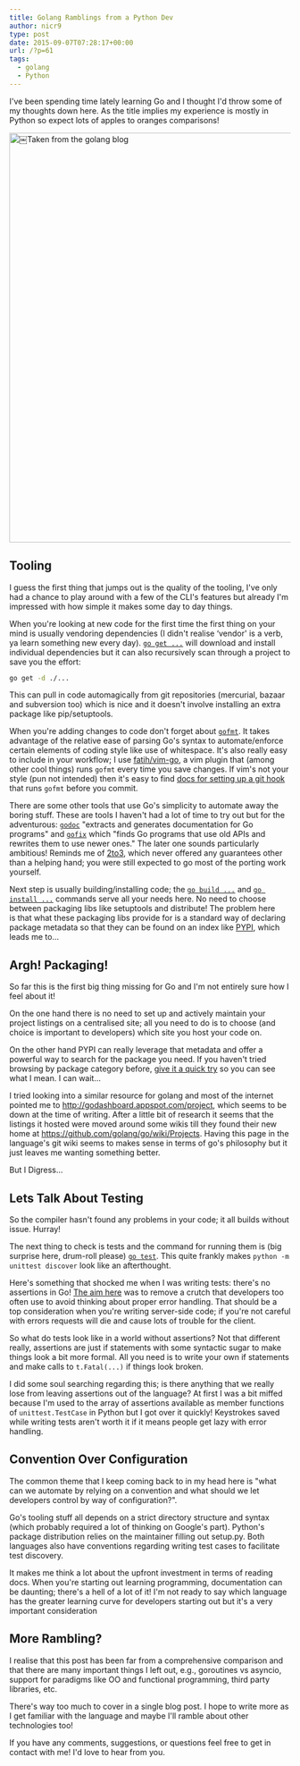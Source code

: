 ```yaml
---
title: Golang Ramblings from a Python Dev
author: nicr9
type: post
date: 2015-09-07T07:28:17+00:00
url: /?p=61
tags:
  - golang
  - Python
---
```


I've been spending time lately learning Go and I thought I'd throw some of my thoughts down here. As the title implies my experience is mostly in Python so expect lots of apples to oranges comparisons!

[<img class="alignnone" src="https://blog.golang.org/5years/gophers5th.jpg" alt="￼Taken from the golang blog" width="1262" height="733" />][1]

## Tooling

I guess the first thing that jumps out is the quality of the tooling, I've only had a chance to play around with a few of the CLI's features but already I'm impressed with how simple it makes some day to day things.

When you're looking at new code for the first time the first thing on your mind is usually vendoring dependencies (I didn't realise &#8216;vendor' is a verb, ya learn something new every day). [`go get ...`][2] will download and install individual dependencies but it can also recursively scan through a project to save you the effort:

```bash
go get -d ./...
```

This can pull in code automagically from git repositories (mercurial, bazaar and subversion too) which is nice and it doesn't involve installing an extra package like pip/setuptools.

When you're adding changes to code don't forget about [`gofmt`][3]. It takes advantage of the relative ease of parsing Go's syntax to automate/enforce certain elements of coding style like use of whitespace. It's also really easy to include in your workflow; I use [fatih/vim-go][4], a vim plugin that (among other cool things) runs `gofmt` every time you save changes. If vim's not your style (pun not intended) then it's easy to find [docs for setting up a git hook][5] that runs `gofmt` before you commit.

There are some other tools that use Go's simplicity to automate away the boring stuff. These are tools I haven't had a lot of time to try out but for the adventurous: [`godoc`][6] "extracts and generates documentation for Go programs" and [`gofix`][7] which "finds Go programs that use old APIs and rewrites them to use newer ones." The later one sounds particularly ambitious! Reminds me of [2to3][8], which never offered any guarantees other than a helping hand; you were still expected to go most of the porting work yourself.

Next step is usually building/installing code; the [`go build ...`][9] and [`go install ...`][10] commands serve all your needs here. No need to choose between packaging libs like setuptools and distribute! The problem here is that what these packaging libs provide for is a standard way of declaring package metadata so that they can be found on an index like [PYPI][11], which leads me to...

## Argh! Packaging!

So far this is the first big thing missing for Go and I'm not entirely sure how I feel about it!

On the one hand there is no need to set up and actively maintain your project listings on a centralised site; all you need to do is to choose (and choice is important to developers) which site you host your code on.

On the other hand PYPI can really leverage that metadata and offer a powerful way to search for the package you need. If you haven't tried browsing by package category before, [give it a quick try][12] so you can see what I mean. I can wait...

I tried looking into a similar resource for golang and most of the internet pointed me to <http://godashboard.appspot.com/project>, which seems to be down at the time of writing. After a little bit of research it seems that the listings it hosted were moved around some wikis till they found their new home at <https://github.com/golang/go/wiki/Projects>. Having this page in the language's git wiki seems to makes sense in terms of go's philosophy but it just leaves me wanting something better.

But I Digress... 

## Lets Talk About Testing

So the compiler hasn't found any problems in your code; it all builds without issue. Hurray!

The next thing to check is tests and the command for running them is (big surprise here, drum-roll please) [`go test`][13]. This quite frankly makes `python -m unittest discover` look like an afterthought.

Here's something that shocked me when I was writing tests: there's no assertions in Go! [The aim here][14] was to remove a crutch that developers too often use to avoid thinking about proper error handling. That should be a top consideration when you're writing server-side code; if you're not careful with errors requests will die and cause lots of trouble for the client.

So what do tests look like in a world without assertions? Not that different really, assertions are just if statements with some syntactic sugar to make things look a bit more formal. All you need is to write your own if statements and make calls to `t.Fatal(...)` if things look broken.

I did some soul searching regarding this; is there anything that we really lose from leaving assertions out of the language? At first I was a bit miffed because I'm used to the array of assertions available as member functions of `unittest.TestCase` in Python but I got over it quickly! Keystrokes saved while writing tests aren't worth it if it means people get lazy with error handling.

## Convention Over Configuration

The common theme that I keep coming back to in my head here is "what can we automate by relying on a convention and what should we let developers control by way of configuration?".

Go's tooling stuff all depends on a strict directory structure and syntax (which probably required a lot of thinking on Google's part). Python's package distribution relies on the maintainer filling out setup.py. Both languages also have conventions regarding writing test cases to facilitate test discovery.

It makes me think a lot about the upfront investment in terms of reading docs. When you're starting out learning programming, documentation can be daunting; there's a hell of a lot of it! I'm not ready to say which language has the greater learning curve for developers starting out but it's a very important consideration

## More Rambling?

I realise that this post has been far from a comprehensive comparison and that there are many important things I left out, e.g., goroutines vs asyncio, support for paradigms like OO and functional programming, third party libraries, etc.

There's way too much to cover in a single blog post. I hope to write more as I get familiar with the language and maybe I'll ramble about other technologies too!

If you have any comments, suggestions, or questions feel free to get in contact with me! I'd love to hear from you.

 [1]: https://blog.golang.org/5years/gophers5th.jpg
 [2]: https://golang.org/cmd/go/#hdr-Download_and_install_packages_and_dependencies
 [3]: https://golang.org/cmd/gofmt/
 [4]: https://github.com/fatih/vim-go
 [5]: https://golang.org/misc/git/pre-commit
 [6]: http://godoc.org/golang.org/x/tools/cmd/godoc
 [7]: http://golang.org/cmd/fix/
 [8]: https://docs.python.org/2/library/2to3.html
 [9]: https://golang.org/cmd/go/#hdr-Compile_packages_and_dependencies
 [10]: https://golang.org/cmd/go/#hdr-Compile_and_install_packages_and_dependencies
 [11]: http://pypi.python.org
 [12]: https://pypi.python.org/pypi?%3Aaction=browse
 [13]: https://golang.org/cmd/go/#hdr-Test_packages
 [14]: https://golang.org/doc/faq#assertions
